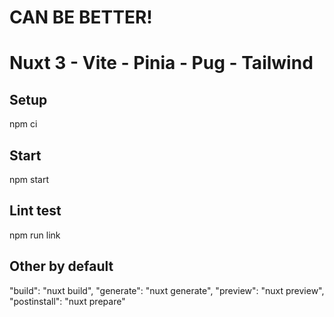 # CAN BE BETTER!
# Nuxt 3 - Vite - Pinia - Pug - Tailwind

## Setup
npm ci

## Start
npm start

## Lint test
npm run link

## Other by default
"build": "nuxt build",
"generate": "nuxt generate",
"preview": "nuxt preview",
"postinstall": "nuxt prepare"
